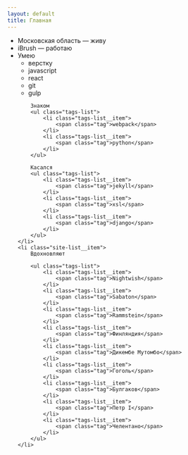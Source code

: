 ```yaml
---
layout: default
title: Главная
---
```


<ul class="site-list mt-0">
    <li class="site-list__item">
        Московская область &mdash; живу
    </li>
    <li class="site-list__item">
        iBrush &mdash; работаю  
    </li>
    <li class="site-list__item">
        Умею
        <ul class="tags-list">
            <li class="tags-list__item">
                <span class="tag">верстку</span>
            </li>
            <li class="tags-list__item">
                <span class="tag">javascript</span>
            </li>
            <li class="tags-list__item">
                <span class="tag">react</span>
            </li>
            <li class="tags-list__item">
                <span class="tag">git</span>
            </li>
            <li class="tags-list__item">
                <span class="tag">gulp</span>
            </li>
        </ul>

        Знаком
        <ul class="tags-list">
            <li class="tags-list__item">
                <span class="tag">webpack</span>
            </li>
            <li class="tags-list__item">
                <span class="tag">python</span>
            </li>
        </ul>

        Касался
        <ul class="tags-list">
            <li class="tags-list__item">
                <span class="tag">jekyll</span>
            </li>
            <li class="tags-list__item">
                <span class="tag">xsl</span>
            </li>
            <li class="tags-list__item">
                <span class="tag">django</span>
            </li>
        </ul>
    </li>
    <li class="site-list__item">
        Вдохновляют

        <ul class="tags-list">
            <li class="tags-list__item">
                <span class="tag">Nightwish</span>
            </li>
            <li class="tags-list__item">
                <span class="tag">Sabaton</span>
            </li>
            <li class="tags-list__item">
                <span class="tag">Rammstein</span>
            </li>
            <li class="tags-list__item">
                <span class="tag">Финляндия</span>
            </li>
            <li class="tags-list__item">
                <span class="tag">Дикембе Мутомбо</span>
            </li>
            <li class="tags-list__item">
                <span class="tag">Гоголь</span>
            </li>
            <li class="tags-list__item">
                <span class="tag">Булгаков</span>
            </li>
            <li class="tags-list__item">
                <span class="tag">Петр I</span>
            </li>
            <li class="tags-list__item">
                <span class="tag">Челентано</span>
            </li>
        </ul>
    </li>
</ul>